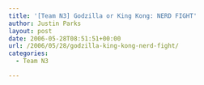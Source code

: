 ```yaml
---
title: '[Team N3] Godzilla or King Kong: NERD FIGHT'
author: Justin Parks
layout: post
date: 2006-05-28T08:51:51+00:00
url: /2006/05/28/godzilla-king-kong-nerd-fight/
categories:
  - Team N3

---
```


